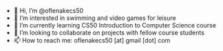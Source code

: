 - 👋 Hi, I’m @oflenakecs50
- 👀 I’m interested in swimming and video games for leisure
- 🌱 I’m currently learning CS50 Introduction to Computer Science course
- 💞️ I’m looking to collaborate on projects with fellow course students
- 📫 How to reach me: oflenakecs50 [at] gmail [dot] com

<!---
oflenakecs50/oflenakecs50 is a ✨ special ✨ repository because its `README.md` (this file) appears on your GitHub profile.
You can click the Preview link to take a look at your changes.
--->
